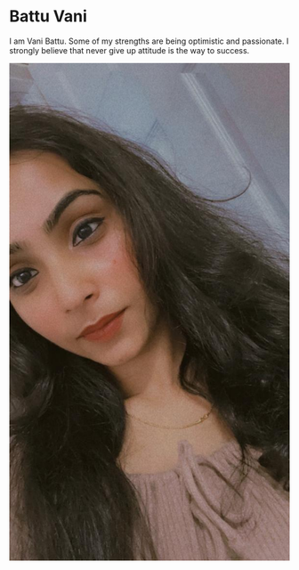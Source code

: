 # Battu Vani
I am Vani Battu. Some of my strengths are being optimistic and passionate. I strongly believe that never give up attitude is the way to success.

![my image](https://github.com/Battu2002Vani/my2-Battu/blob/main/WhatsApp%20Image%202023-09-05%20at%205.29.46%20PM.jpeg)
   
